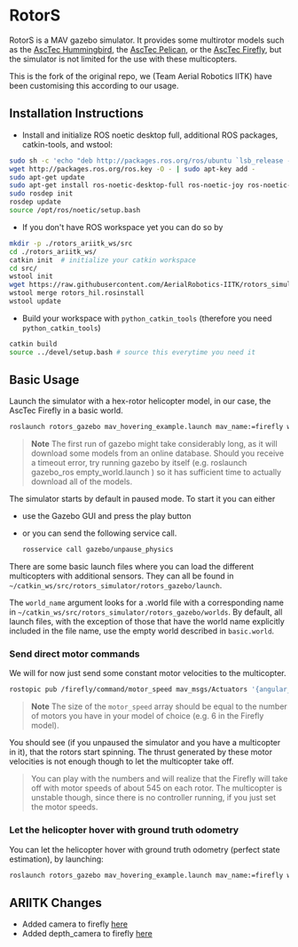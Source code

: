 # RotorS

RotorS is a MAV gazebo simulator.
It provides some multirotor models such as the [AscTec Hummingbird](http://www.asctec.de/en/uav-uas-drone-products/asctec-hummingbird/), the [AscTec Pelican](http://www.asctec.de/en/uav-uas-drone-products/asctec-pelican/), or the [AscTec Firefly](http://www.asctec.de/en/uav-uas-drone-products/asctec-firefly/), but the simulator is not limited for the use with these multicopters.

This is the fork of the original repo, we (Team Aerial Robotics IITK) have been customising this according to our usage.

## Installation Instructions

- Install and initialize ROS noetic desktop full, additional ROS packages, catkin-tools, and wstool:

 ```bash
 sudo sh -c 'echo "deb http://packages.ros.org/ros/ubuntu `lsb_release -sc` main" > /etc/apt/sources.list.d/ros-latest.list'
 wget http://packages.ros.org/ros.key -O - | sudo apt-key add -
 sudo apt-get update
 sudo apt-get install ros-noetic-desktop-full ros-noetic-joy ros-noetic-octomap-ros ros-noetic-mavlink python-wstool python-catkin-tools protobuf-compiler libgoogle-glog-dev ros-noetic-control-toolbox ros-noetic-mavros
 sudo rosdep init
 rosdep update
 source /opt/ros/noetic/setup.bash
 ```

- If you don't have ROS workspace yet you can do so by

 ```bash
 mkdir -p ./rotors_ariitk_ws/src
 cd ./rotors_ariitk_ws/
 catkin init  # initialize your catkin workspace
 cd src/
 wstool init
 wget https://raw.githubusercontent.com/AerialRobotics-IITK/rotors_simulator/base_2022/rotors_hil.rosinstall
 wstool merge rotors_hil.rosinstall
 wstool update
 ```

- Build your workspace with `python_catkin_tools` (therefore you need `python_catkin_tools`)

```bash
catkin build
source ../devel/setup.bash # source this everytime you need it
```

## Basic Usage

Launch the simulator with a hex-rotor helicopter model, in our case, the AscTec Firefly in a basic world.

```bash
roslaunch rotors_gazebo mav_hovering_example.launch mav_name:=firefly world_name:=basic
```

> **Note** The first run of gazebo might take considerably long, as it will download some models from an online database. Should you receive a timeout error, try running gazebo by itself (e.g. roslaunch gazebo_ros empty_world.launch ) so it has sufficient time to actually download all of the models.

The simulator starts by default in paused mode. To start it you can either

- use the Gazebo GUI and press the play button
- or you can send the following service call.

   ```bash
   rosservice call gazebo/unpause_physics
   ```

There are some basic launch files where you can load the different multicopters with additional sensors. They can all be found in `~/catkin_ws/src/rotors_simulator/rotors_gazebo/launch`.

The `world_name` argument looks for a .world file with a corresponding name in `~/catkin_ws/src/rotors_simulator/rotors_gazebo/worlds`. By default, all launch files, with the exception of those that have the world name explicitly included in the file name, use the empty world described in `basic.world`.

### Send direct motor commands

We will for now just send some constant motor velocities to the multicopter.

```bash
rostopic pub /firefly/command/motor_speed mav_msgs/Actuators '{angular_velocities: [100, 100, 100, 100, 100, 100]}'
```

> **Note** The size of the `motor_speed` array should be equal to the number of motors you have in your model of choice (e.g. 6 in the Firefly model).

You should see (if you unpaused the simulator and you have a multicopter in it), that the rotors start spinning. The thrust generated by these motor velocities is not enough though to let the multicopter take off.
> You can play with the numbers and will realize that the Firefly will take off with motor speeds of about 545 on each rotor. The multicopter is unstable though, since there is no controller running, if you just set the motor speeds.

### Let the helicopter hover with ground truth odometry

You can let the helicopter hover with ground truth odometry (perfect state estimation), by launching:

```bash
roslaunch rotors_gazebo mav_hovering_example.launch mav_name:=firefly world_name:=basic
```

## ARIITK Changes

- Added camera to firefly [here](./rotors_description/urdf/firefly.xacro)
- Added depth_camera to firefly [here](./rotors_description/urdf/firefly.xacro)
